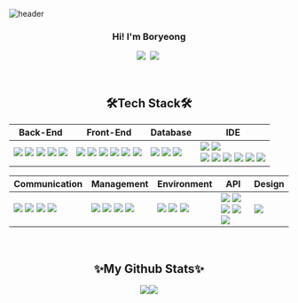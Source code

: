 ![header](https://capsule-render.vercel.app/api?type=waving&color=0:a82da8,100:da8f00&height=280&section=header&text=Boryeong_Kim&fontAlign=50&fontAlignY=40&fontSize=60&fontColor=ffffff)


<h3 align="center">Hi! I'm Boryeong </h3>
<p align="center">
  <a href="dev.bbori@gmail.com"><img src="https://img.shields.io/badge/Gmail-d14836?style=flat-square&logo=Gmail&logoColor=white&link=mailto:dev.bbori@gmail.com)](mailto:dev.bbori@gmail.com)"/></a>&nbsp
<a href="https://www.notion.so/234c582fd9e34eab83c7ec7b5d1071be"><img src="https://img.shields.io/badge/Notion-00000?style=round-square&logo=Notion&logoColor=black"/></a>&nbsp</p>

<br>

<h2 align="center">🛠️Tech Stack🛠️</h2>
<p align="center"> 
  
| Back-End | Front-End | Database | IDE |
| --- | --- | --- | --- |
| <span><img src="https://img.shields.io/badge/-JAVA-blueviolet"/></span> <span><img src="https://img.shields.io/badge/-JSP-red"/></span> <span><img src="https://img.shields.io/badge/-JPA-yellowgreen"/></span> <span><img src="https://img.shields.io/badge/JSON-00000?style=round-square&logo=JSON&logoColor=black"/></span> <span><img src="https://img.shields.io/badge/Python-3776AB?style=round-square&logo=Python&logoColor=white"/></span> | <span><img src="https://img.shields.io/badge/JavaScript-F7DF1E?style=round-square&logo=JavaScript&logoColor=black"/></span> <span><img src="https://img.shields.io/badge/jQuery-0769AD?style=round-square&logo=jQuery&logoColor=black"/></span> <span><img src="https://img.shields.io/badge/HTML-E34F26?style=round-square&logo=HTML&logoColor=black"/></span> <span><img src="https://img.shields.io/badge/CSS-1572B6?style=round-square&logo=CSS&logoColor=black"/></span> <span><img src="https://img.shields.io/badge/ThymeLeaf-005F0F?style=round-square&logo=ThymeLeaf&logoColor=black"/></span> <span><img src="https://img.shields.io/badge/React-61DAFB?style=round-square&logo=React&logoColor=black"/></span> | <span><img src="https://img.shields.io/badge/MySQL-%2300f.svg?style=round-square&logo=mysql&logoColor=white"/></span> <span><img src="https://img.shields.io/badge/Oracle-F80000.svg?style=round-square&logo=ORACLE&logoColor=white"/></span> <span><img src="https://img.shields.io/badge/-MyBatis-orange"/></span> | <span><img src="https://img.shields.io/badge/Eclipse-2C2255.svg?style=round-square&logo=Eclipse&logoColor=white"/></span> <span><img src="https://img.shields.io/badge/Visual Studio Code-007ACC.svg?style=round-square&logo=Visual Studio Code&logoColor=white"/></span> <br> <span><img src="https://img.shields.io/badge/IntelliJ-000000.svg?style=round-square&logo=IntelliJ IDEA&logoColor=white"/></span> <span><img src="https://img.shields.io/badge/Amazon AWS-232F3E?style=round-square&logo=amazonaws&logoColor=white"/></span> <span><img src="https://img.shields.io/badge/-DBeaver-brightgreen"/></span> <span><img src="https://img.shields.io/badge/PyCharm-000000?style=round-square&logo=PyCharm&logoColor=white"/></span>  <span><img src="https://img.shields.io/badge/Sourcetree-0052CC.svg?style=round-square&logo=Sourcetree&logoColor=white"/></span> <span><img src="https://img.shields.io/badge/Postman-FF6C37.svg?style=round-square&logo=Postman&logoColor=white"/></span> |
  </p>

<p align="center">
  
| Communication | Management | Environment | API | Design | 
| --- | --- | --- | --- | --- |
| <span><img src="https://img.shields.io/badge/Slack-4A154B.svg?style=round-square&logo=Slack&logoColor=white"/></span> <span><img src="https://img.shields.io/badge/zoom-0B5CFF.svg?style=round-square&logo=zoom&logoColor=white"/></span> <span><img src="https://img.shields.io/badge/googlecalendar-4285F4.svg?style=round-square&logo=googlecalendar&logoColor=white"/></span> <span><img src="https://img.shields.io/badge/Discord-5865F2?style=round-square&logo=Discord&logoColor=black"/></span> | <span><img src="https://img.shields.io/badge/Git-F05032?style=round-square&logo=Git&logoColor=black"/></span> <span><img src="https://img.shields.io/badge/GitHub-181717?style=round-square&logo=GitHub&logoColor=black"/></span> <span><img src="https://img.shields.io/badge/Gradle-02303A?style=round-square&logo=Gradle&logoColor=black"/></span> <span><img src="https://img.shields.io/badge/-yml-brightgreen"/></span> | <span><img src="https://img.shields.io/badge/SpringBoot-6DB33F?style=round-square&logo=Spring&logoColor=black"/></span> <span><img src="https://img.shields.io/badge/-QueryDSL-critical"/></span> <span><img src="https://img.shields.io/badge/django-092E20?style=round-square&logo=django&logoColor=white"/></span>  | <span><img src="https://img.shields.io/badge/-JDBC-blue"/></span> <span><img src="https://img.shields.io/badge/-WebSocket-orange"/> <span><img src="https://img.shields.io/badge/-REST-green?style=round-square&logo=-REST&logoColor=white"/></span> <span><img src="https://img.shields.io/badge/springsecurity-6DB33F?style=round-square&logo=springsecurity&logoColor=white"/></span> <span><img src="https://img.shields.io/badge/-Oauth-orange"/></span> | <span><img src="https://img.shields.io/badge/figma-%23F24E1E.svg?style=round-square&logo=figma&logoColor=white"/></span>
</p>
  
<br>
  

  
  
<h2 align="center"> ✨My Github Stats✨ </h2>

<p align="center"><img src="https://github-readme-stats.vercel.app/api?username=OH-JUYEON&show_icons=true"><img src="https://github-readme-stats.vercel.app/api/top-langs/?username=OH-JUYEON&layout=compact"></p>
  
